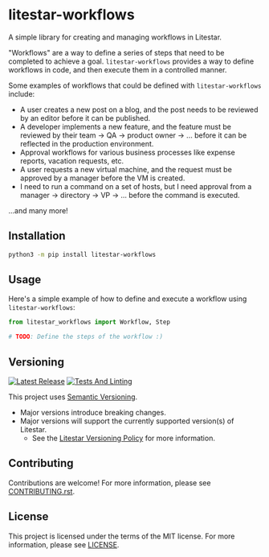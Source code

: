 # litestar-workflows

A simple library for creating and managing workflows in Litestar.

"Workflows" are a way to define a series of steps that need to be completed to achieve a goal.
`litestar-workflows` provides a way to define workflows in code, and then execute them in a controlled manner.

Some examples of workflows that could be defined with `litestar-workflows` include:

- A user creates a new post on a blog, and the post needs to be reviewed by an editor before it can be published.
- A developer implements a new feature, and the feature must be reviewed by their team -> QA -> product owner -> ...
  before it can be reflected in the production environment.
- Approval workflows for various business processes like expense reports, vacation requests, etc.
- A user requests a new virtual machine, and the request must be approved by a manager before the VM is created.
- I need to run a command on a set of hosts, but I need approval from a manager -> directory -> VP -> ... before the command is executed.

...and many more!

## Installation

```bash
python3 -m pip install litestar-workflows
```

## Usage

Here's a simple example of how to define and execute a workflow using `litestar-workflows`:

```python
from litestar_workflows import Workflow, Step

# TODO: Define the steps of the workflow :)
```

## Versioning

[![Latest Release](https://github.com/JacobCoffee/litestar-workflows/actions/workflows/publish.yml/badge.svg?branch=main)](https://github.com/JacobCoffee/litestar-workflows/actions/workflows/publish.yml)
[![Tests And Linting](https://github.com/JacobCoffee/litestar-workflows/actions/workflows/ci.yml/badge.svg)](https://github.com/JacobCoffee/litestar-workflows/actions/workflows/ci.yml)

This project uses [Semantic Versioning](https://semver.org/).
* Major versions introduce breaking changes.
* Major versions will support the currently supported version(s) of Litestar.
    * See the [Litestar Versioning Policy](https://litestar.dev/about/litestar-releases#version-numbering)
      for more information.

## Contributing

Contributions are welcome! For more information, please see [CONTRIBUTING.rst](CONTRIBUTING.rst).

## License

This project is licensed under the terms of the MIT license. For more information, please see [LICENSE](LICENSE).
